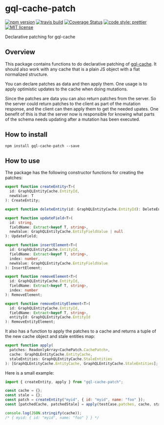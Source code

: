 # gql-cache-patch

[![npm version][version-image]][version-url]
[![travis build][travis-image]][travis-url]
[![Coverage Status][coveralls-image]][coveralls-url]
[![code style: prettier][prettier-image]][prettier-url]
[![MIT license][license-image]][license-url]

Declarative patching for gql-cache

## Overview

This package contains functions to do declarative patching of [gql-cache](https://www.npmjs.com/package/gql-cache). It should also work with any cache that is a plain JS object with a flat normalized structure.

You can declare patches as data and then apply them. One usage is to apply optimistic updates to the cache when doing mutations.

Since the patches are data you can also return patches from the server. So the server could return patches to the client as part of the mutation response, and the client can then apply them to get the needed upates. One benefit of this is that the server now is responsible for knowing what parts of the schema needs updating after a mutation has been executed.

## How to install

```
npm install gql-cache-patch --save
```

## How to use

The package has the following constructor functions for creating the patches:

```ts
export function createEntity<T>(
  id: GraphQLEntityCache.EntityId,
  newValue: T
): CreateEntity;

export function deleteEntity(id: GraphQLEntityCache.EntityId): DeleteEntity;

export function updateField<T>(
  id: string,
  fieldName: Extract<keyof T, string>,
  newValue: GraphQLEntityCache.EntityFieldValue | null
): UpdateField;

export function insertElement<T>(
  id: GraphQLEntityCache.EntityId,
  fieldName: Extract<keyof T, string>,
  index: number,
  newValue: GraphQLEntityCache.EntityFieldValue
): InsertElement;

export function removeElement<T>(
  id: GraphQLEntityCache.EntityId,
  fieldName: Extract<keyof T, string>,
  index: number
): RemoveElement;

export function removeEntityElement<T>(
  id: GraphQLEntityCache.EntityId,
  fieldName: Extract<keyof T, string>,
  entityId: GraphQLEntityCache.EntityId
): RemoveEntityElement;
```

It also has a function to apply the patches to a cache and returns a tuple of the new cache object and stale entities map:

```ts
export function apply(
  patches: ReadonlyArray<CachePatch.CachePatch>,
  cache: GraphQLEntityCache.EntityCache,
  staleEntities: GraphQLEntityCache.StaleEntities
): [GraphQLEntityCache.EntityCache, GraphQLEntityCache.StaleEntities];
```

Here is a small example:

```js
import { createEntity, apply } from "gql-cache-patch";

const cache = {};
const stale = {};
const patch = createEntity("myid", { id: "myid", name: "foo" });
const [patchedCache, patchedStale] = apply(testCase.patches, cache, stale);

console.log(JSON.stringify(cache));
/* { myid: { id: "myid", name: "foo" } } */
```

[version-image]: https://img.shields.io/npm/v/gql-cache-patch.svg?style=flat
[version-url]: https://www.npmjs.com/package/gql-cache-patch
[travis-image]: https://travis-ci.org/dividab/gql-cache-patch.svg?branch=master&style=flat
[travis-url]: https://travis-ci.org/dividab/gql-cache-patch
[coveralls-image]: https://coveralls.io/repos/github/dividab/gql-cache-patch/badge.svg?branch=master
[coveralls-url]: https://coveralls.io/github/dividab/gql-cache-patch?branch=master
[license-image]: https://img.shields.io/github/license/dividab/gql-cache-patch.svg?style=flat
[license-url]: https://opensource.org/licenses/MIT
[prettier-image]: https://img.shields.io/badge/code_style-prettier-ff69b4.svg?style=flat
[prettier-url]: https://github.com/prettier/prettier
